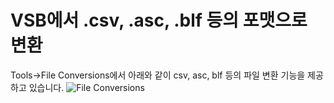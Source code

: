 # VSB에서 .csv, .asc, .blf 등의 포맷으로 변환

Tools->File Conversions에서 아래와 같이 csv, asc, blf 등의 파일 변환 기능을 제공하고 있습니다. ![File Conversions](../../%EC%9E%90%EC%A3%BC-%EB%AC%BB%EB%8A%94-%EC%A7%88%EB%AC%B8faq/.gitbook/assets/2022-02-28-10-09-31.png)
